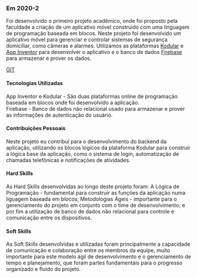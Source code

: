 ### Em 2020-2
  Foi desenvolvido o primeiro projeto acadêmico, onde foi proposto pela faculdade a criação de um aplicativo móvel construido com uma linguagem de programação baseada em blocos.
  Neste projeto foi desenvolvido um aplicativo móvel para gerenciar e controlar sistemas de segurança domiciliar, como câmeras e alarmes.
  Utilizamos as plataformas [Kodular](https://www.kodular.io/) e [App Inventor](https://appinventor.mit.edu/) para desenvolver o aplicativo e o banco de dados [Firebase](https://firebase.google.com/?hl=pt) para armazenar e prover os dados.

[GIT](https://github.com/Rafael-BD/SlimSystem-API)

#### Tecnologias Utilizadas
App Inventor e Kodular - São duas plataformas online de programação baseada em blocos onde foi desenvolvido a aplicação.<br>
Firebase - Banco de dados não relacional usado para armazenar e prover as informações de autenticação do usuário.

#### Contribuições Pessoais
Neste projeto eu contribuí para o desenvolvimento do backend da aplicação, utilizando os blocos lógicos da plataforma Kodular para construir a lógica base da aplicação, como o sistema de login, automatização de chamadas telefônicas e notificações de atividades.

#### Hard Skills
As Hard Skills desenvolvidas ao longo deste projeto foram: A Lógica de Programação - fundamental para construir as funções da aplicação numa liguagem baseada em blocos; Metodologias Ágeis - importante para o gerenciamento do projeto em conjunto com o time de desenvolvimento; e por fim a utilização de banco de dados não relacional para controle e comunicação entre os dispositivos.

#### Soft Skills
As Soft Skills desenvolvidas e utilizadas foram principalmente a capacidade de comunicação e colaboração entre os membros da equipe, muito importante para este modelo ágil de desenvolvimento e o gerenciamento de tempo e planejamento, que foram partes fundamentais para o progresso organizado e fluido do projeto.
